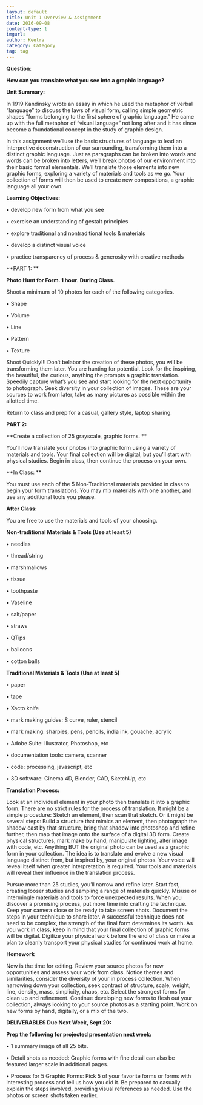 ```yaml
---
layout: default
title: Unit 1 Overview & Assignment
date: 2016-09-08
content-type: 1
imgurl:
author: Keetra
category: Category
tag: tag
---
```


**Question**:

**How can you translate what you see into a graphic language?**

**Unit Summary:**

In 1919 Kandinsky wrote an essay in which he used the metaphor of verbal “language” to discuss the laws of visual form, calling simple geometric shapes “forms belonging to the first sphere of graphic language.” He came up with the full metaphor of “visual language” not long after and it has since become a foundational concept in the study of graphic design.

In this assignment we’lluse the basic structures of language to lead an interpretive deconstruction of our surrounding, transforming them into a distinct graphic language. Just as paragraphs can be broken into words and words can be broken into letters, we’ll break photos of our environment into their basic formal elementals. We’ll translate those elements into new graphic forms, exploring a variety of materials and tools as we go. Your collection of forms will then be used to create new compositions, a graphic language all your own.

**Learning Objectives:**

• develop new form from what you see

• exercise an understanding of gestalt principles

• explore traditional and nontraditional tools & materials

• develop a distinct visual voice

• practice transparency of process & generosity with creative methods

**PART 1: **

**Photo Hunt for Form. 1 hour**. **During Class.**

Shoot a minimum of 10 photos for each of the following categories.

• Shape  

• Volume 

• Line

• Pattern

• Texture

Shoot Quickly!!! Don’t belabor the creation of these photos, you will be transforming them later. You are hunting for potential. Look for the inspiring, the beautiful, the curious, anything the prompts a graphic translation. Speedily capture what’s you see and start looking for the next opportunity to photograph. Seek diversity in your collection of images. These are your sources to work from later, take as many pictures as possible within the allotted time.

Return to class and prep for a casual, gallery style, laptop sharing.

**PART 2:**

**Create a collection of 25 grayscale, graphic forms. **

You’ll now translate your photos into graphic form using a variety of materials and tools. Your final collection will be digital, but you’ll start with physical studies. Begin in class, then continue the process on your own.

**In Class: **

You must use each of the 5 Non-Traditional materials provided in class to begin your form translations. You may mix materials with one another, and use any additional tools you please.

**After Class:**

You are free to use the materials and tools of your choosing.

**Non-traditional Materials & Tools (Use at least 5)**

• needles 

• thread/string 

• marshmallows 

• tissue

• toothpaste

• Vaseline

• salt/paper 

• straws

• QTips

• balloons

• cotton balls

**Traditional Materials & Tools (Use at least 5)**

• paper

• tape

• Xacto knife

• mark making guides: S curve, ruler, stencil

• mark making: sharpies, pens, pencils, india ink, gouache, acrylic 

• Adobe Suite: Illustrator, Photoshop, etc

• documentation tools: camera, scanner

• code: processing, javascript, etc

• 3D software: Cinema 4D, Blender, CAD, SketchUp, etc

**Translation Process:**

Look at an individual element in your photo then translate it into a graphic form. There are no strict rules for the process of translation. It might be a simple procedure: Sketch an element, then scan that sketch. Or it might be several steps: Build a structure that mimics an element, then photograph the shadow cast by that structure, bring that shadow into photoshop and refine further, then map that image onto the surface of a digital 3D form. Create physical structures, mark make by hand, manipulate lighting, alter image with code, etc. Anything BUT the original photo can be used as a graphic form in your collection. The idea is to translate and evolve a new visual language distinct from, but inspired by, your original photos. Your voice will reveal itself when greater interpretation is required. Your tools and materials will reveal their influence in the translation process. 

Pursue more than 25 studies, you’ll narrow and refine later. Start fast, creating looser studies and sampling a range of materials quickly. Misuse or intermingle materials and tools to force unexpected results. When you discover a promising process, put more time into crafting the technique. Keep your camera close or be ready to take screen shots. Document the steps in your technique to share later. A successful technique does not need to be complex, the strength of the final form determines its worth. As you work in class, keep in mind that your final collection of graphic forms will be digital. Digitize your physical work before the end of class or make a plan to cleanly transport your physical studies for continued work at home.

**Homework**

Now is the time for editing. Review your source photos for new opportunities and assess your work from class. Notice themes and similarities, consider the diversity of your in process collection. When narrowing down your collection, seek contrast of structure, scale, weight, line, density, mass, simplicity, chaos, etc. Select the strongest forms for clean up and refinement. Continue developing new forms to flesh out your collection, always looking to your source photos as a starting point. Work on new forms by hand, digitally, or a mix of the two.

**DELIVERABLES Due Next Week, Sept 20:**

**Prep the following for projected presentation next week:**

• 1 summary image of all 25 bits. 

• Detail shots as needed: Graphic forms with fine detail can also be featured larger scale in additional pages.

• Process for 5 Graphic Forms: Pick 5 of your favorite forms or forms with interesting process and tell us how you did it. Be prepared to casually explain the steps involved, providing visual references as needed. Use the photos or screen shots taken earlier.  